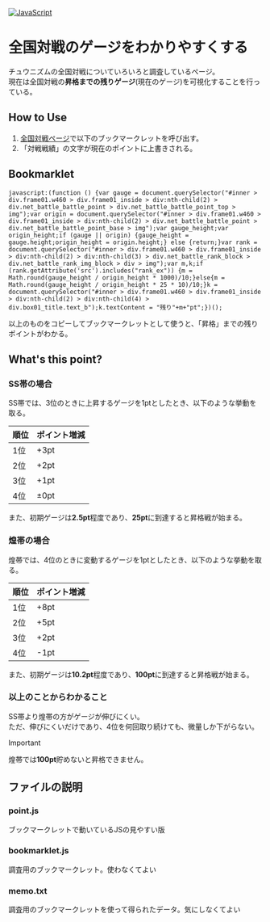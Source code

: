 [![JavaScript](https://custom-icon-badges.herokuapp.com/badge/JavaScript-f1e05a.svg?logo=JavaScript&logoColor=white)]()
# 全国対戦のゲージをわかりやすくする
チュウニズムの全国対戦についていろいろと調査しているページ。  
現在は全国対戦の**昇格までの残りゲージ**(現在のゲージ)を可視化することを行っている。

## How to Use
1. [全国対戦ページ](https://new.chunithm-net.com/chuni-mobile/html/mobile/record/netBattlelog)で以下のブックマークレットを呼び出す。
2. 「対戦戦績」の文字が現在のポイントに上書きされる。

## Bookmarklet
```
javascript:(function () {var gauge = document.querySelector("#inner > div.frame01.w460 > div.frame01_inside > div:nth-child(2) > div.net_battle_battle_point > div.net_battle_battle_point_top > img");var origin = document.querySelector("#inner > div.frame01.w460 > div.frame01_inside > div:nth-child(2) > div.net_battle_battle_point > div.net_battle_battle_point_base > img");var gauge_height;var origin_height;if (gauge || origin) {gauge_height = gauge.height;origin_height = origin.height;} else {return;}var rank = document.querySelector("#inner > div.frame01.w460 > div.frame01_inside > div:nth-child(2) > div:nth-child(3) > div.net_battle_rank_block > div.net_battle_rank_img_block > div > img");var m,k;if (rank.getAttribute('src').includes("rank_ex")) {m = Math.round(gauge_height / origin_height * 1000)/10;}else{m = Math.round(gauge_height / origin_height * 25 * 10)/10;}k = document.querySelector("#inner > div.frame01.w460 > div.frame01_inside > div:nth-child(2) > div:nth-child(4) > div.box01_title.text_b");k.textContent = "残り"+m+"pt";})();
```

以上のものをコピーしてブックマークレットとして使うと、「昇格」までの残りポイントがわかる。

## What's this point?
### SS帯の場合
SS帯では、3位のときに上昇するゲージを1ptとしたとき、以下のような挙動を取る。

| 順位 | ポイント増減 | 
| ---- | ------------ | 
| 1位  | +3pt         | 
| 2位  | +2pt         | 
| 3位  | +1pt         | 
| 4位  | ±0pt         | 

また、初期ゲージは**2.5pt**程度であり、**25pt**に到達すると昇格戦が始まる。

### 煌帯の場合  
煌帯では、4位のときに変動するゲージを1ptとしたとき、以下のような挙動を取る。

| 順位 | ポイント増減 | 
| ---- | ------------ | 
| 1位  | +8pt         | 
| 2位  | +5pt         | 
| 3位  | +2pt         | 
| 4位  | -1pt         | 

また、初期ゲージは**10.2pt**程度であり、**100pt**に到達すると昇格戦が始まる。

### 以上のことからわかること 
SS帯より煌帯の方がゲージが伸びにくい。  
ただ、伸びにくいだけであり、4位を何回取り続けても、微量しか下がらない。  
> [!IMPORTANT]
> 煌帯では**100pt**貯めないと昇格できません。

## ファイルの説明
### point.js
ブックマークレットで動いているJSの見やすい版
### bookmarklet.js
調査用のブックマークレット。使わなくてよい
### memo.txt
調査用のブックマークレットを使って得られたデータ。気にしなくてよい
